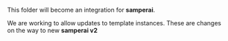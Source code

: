 This folder will become an integration for **samperai**.

We are working to allow updates to template instances.
These are changes on the way to new **samperai v2**
